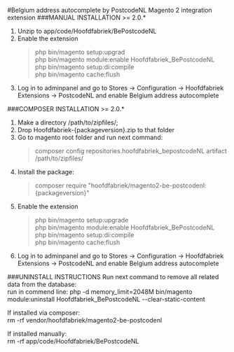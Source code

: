 #Belgium address autocomplete by PostcodeNL Magento 2 integration extension
###MANUAL INSTALLATION >= 2.0.*
1. Unzip to app/code/Hoofdfabriek/BePostcodeNL
2. Enable the extension
    >php bin/magento setup:upgrad       
    php bin/magento module:enable Hoofdfabriek_BePostcodeNL      
    php bin/magento setup:di:compile       
    php bin/magento cache:flush        
3. Log in to adminpanel and go to Stores -> Configuration -> Hoofdfabriek Extensions -> PostcodeNL and enable Belgium address autocomplete

###COMPOSER INSTALLATION >= 2.0.*
1. Make a directory /path/to/zipfiles/;
2. Drop Hoofdfabriek-{packageversion}.zip to that folder
3. Go to magento root folder and run next command:
    >composer config repositories.hoofdfabriek_bepostcodeNL artifact /path/to/zipfiles/
4. Install the package:
    >composer require "hoofdfabriek/magento2-be-postcodenl:{packageversion}"
5. Enable the extension
     >php bin/magento setup:upgrade       
    php bin/magento module:enable Hoofdfabriek_BePostcodeNL        
    php bin/magento setup:di:compile        
    php bin/magento cache:flush     
6. Log in to adminpanel and go to Stores -> Configuration -> Hoofdfabriek Extensions -> PostcodeNL and enable Belgium address autocomplete

###UNINSTALL INSTRUCTIONS
Run next command to remove all related data from the database:      
run in commend line: php -d memory_limit=2048M bin/magento module:uninstall Hoofdfabriek_BePostcodeNL  --clear-static-content     

If installed via composer:      
rm -rf vendor/hoofdfabriek/magento2-be-postcodenl       

If installed manually:      
rm -rf app/code/Hoofdfabriek/BePostcodeNL       

